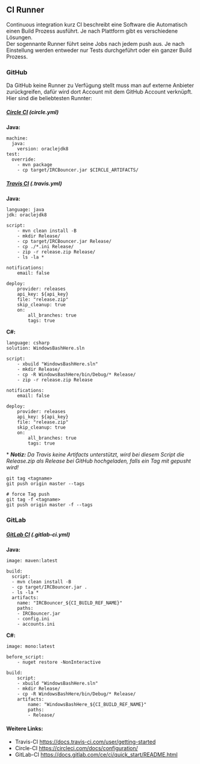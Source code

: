 ## CI Runner

Continuous integration kurz CI beschreibt eine Software die Automatisch einen Build Prozess ausführt. Je nach Plattform gibt es verschiedene Lösungen.   
Der sogennante Runner führt seine Jobs nach jedem push aus. Je nach Einstellung werden entweder nur Tests durchgeführt oder ein ganzer Build Prozess.

### GitHub
Da GitHub keine Runner zu Verfügung stellt muss man auf externe Anbieter zurückgreifen, dafür wird dort Account mit dem GitHub Account verknüpft.   
 Hier sind die beliebtesten Runnter:
##### [Circle CI](https://circleci.com/) (*circle.yml*)
**Java:**

    machine:
      java:
        version: oraclejdk8
    test:
      override:
        - mvn package
        - cp target/IRCBouncer.jar $CIRCLE_ARTIFACTS/

##### [Travis CI](https://travis-ci.org/) (*.travis.yml*)
**Java:**

    language: java
    jdk: oraclejdk8

    script:
        - mvn clean install -B
        - mkdir Release/
        - cp target/IRCBouncer.jar Release/
        - cp ./*.ini Release/
        - zip -r release.zip Release/
        - ls -la *

    notifications:
        email: false

    deploy:
        provider: releases
        api_key: ${api_key}
        file: "release.zip"
        skip_cleanup: true
        on:
            all_branches: true
            tags: true

**C#:**

    language: csharp
    solution: WindowsBashHere.sln

    script:
        - xbuild "WindowsBashHere.sln"
        - mkdir Release/
        - cp -R WindowsBashHere/bin/Debug/* Release/
        - zip -r release.zip Release

    notifications:
        email: false

    deploy:
        provider: releases
        api_key: ${api_key}
        file: "release.zip"
        skip_cleanup: true
        on:
            all_branches: true
            tags: true

\* _**Notiz:** Da Travis keine Artifacts unterstützt, wird bei diesem Script die *Release.zip* als Release bei GitHub hochgeladen, falls ein Tag mit gepusht wird!_

    git tag <tagname>
    git push origin master --tags

    # force Tag push
    git tag -f <tagname>
    git push origin master -f --tags

### GitLab
##### [GitLab CI](https://gitlab.com/ci/lint) (*.gitlab-ci.yml*)
**Java:**

    image: maven:latest

    build:
      script:
      - mvn clean install -B
      - cp target/IRCBouncer.jar .
      - ls -la *
      artifacts:
        name: "IRCBouncer_${CI_BUILD_REF_NAME}"
        paths:
        - IRCBouncer.jar
        - config.ini
        - accounts.ini

**C#:**

    image: mono:latest

    before_script:
        - nuget restore -NonInteractive

    build:
        script:
        - xbuild "WindowsBashHere.sln"
        - mkdir Release/
        - cp -R WindowsBashHere/bin/Debug/* Release/
        artifacts:
            name: "WindowsBashHere_${CI_BUILD_REF_NAME}"
            paths:
            - Release/


#### Weitere Links:
* Travis-CI https://docs.travis-ci.com/user/getting-started
* Circle-CI https://circleci.com/docs/configuration/
* GitLab-CI https://docs.gitlab.com/ce/ci/quick_start/README.html
